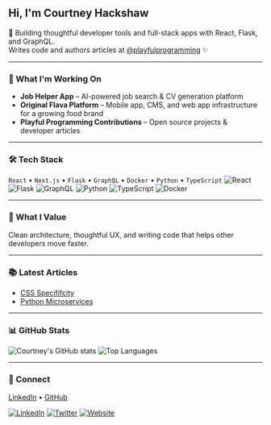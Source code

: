 ## Hi, I'm Courtney Hackshaw

🧠 Building thoughtful developer tools and full-stack apps with React, Flask, and GraphQL.  
Writes code and authors articles at [@playfulprogramming](https://github.com/playfulprogramming) ✨

---

### 🚀 What I'm Working On
- **Job Helper App** – AI-powered job search & CV generation platform  
- **Original Flava Platform** – Mobile app, CMS, and web app infrastructure for a growing food brand 
- **Playful Programming Contributions** – Open source projects & developer articles  

---

### 🛠️ Tech Stack
`React` • `Next.js` • `Flask` • `GraphQL` • `Docker` • `Python` • `TypeScript`
![React](https://img.shields.io/badge/React-20232A?style=for-the-badge&logo=react&logoColor=61DAFB)
![Flask](https://img.shields.io/badge/Flask-000000?style=for-the-badge&logo=flask&logoColor=white)
![GraphQL](https://img.shields.io/badge/GraphQL-E10098?style=for-the-badge&logo=graphql&logoColor=white)
![Python](https://img.shields.io/badge/Python-14354C?style=for-the-badge&logo=python&logoColor=yellow)
![TypeScript](https://img.shields.io/badge/TypeScript-007ACC?style=for-the-badge&logo=typescript&logoColor=white)
![Docker](https://img.shields.io/badge/Docker-2496ED?style=for-the-badge&logo=docker&logoColor=white)

---

### 🧡 What I Value
Clean architecture, thoughtful UX, and writing code that helps other developers move faster.  

---

### 📚 Latest Articles
- [CSS Specififcity](https://playfulprogramming.com/posts/css-specificity-explained)
- [Python Microservices](https://playfulprogramming.com/posts/sharing-python-modules-across-microservices)

---

### 📊 GitHub Stats
![Courtney's GitHub stats](https://github-readme-stats.vercel.app/api?username=courtneyhackshaw&show_icons=true&theme=react&hide_border=true&bg_color=0D1117)
![Top Languages](https://github-readme-stats.vercel.app/api/top-langs/?username=courtneyhackshaw&layout=compact&theme=react&hide_border=true&bg_color=0D1117)

---

### 💬 Connect
[LinkedIn](https://linkedin.com/in/yourprofile) • [GitHub](https://github.com/courtneyhackshaw)

[![LinkedIn](https://img.shields.io/badge/LinkedIn-0077B5?style=for-the-badge&logo=linkedin&logoColor=white)](https://linkedin.com/in/yourprofile)
[![Twitter](https://img.shields.io/badge/Twitter-1DA1F2?style=for-the-badge&logo=x&logoColor=white)](https://twitter.com/yourhandle)
[![Website](https://img.shields.io/badge/Website-000000?style=for-the-badge&logo=About.me&logoColor=white)](https://yourwebsite.com)

<!--
# 👋 Hi, I'm Courtney Hackshaw

🧠 Building thoughtful developer tools and full-stack apps with React, Flask, and GraphQL.  
Writes code and authors articles at [@playfulprogramming](https://github.com/playfulprogramming) ✨  

---

### 🚀 What I'm Working On
- 🧩 **Job Helper App** – AI-powered job search platform that generates tailored CVs and cover letters  
- 🍲 **Original Flava Platform** – Mobile app, CMS, and web app infrastructure for a growing food brand  
- 🧵 **Playful Programming Contributions** – Open-source projects and technical articles focused on developer experience  


<!--
# 👋 Hi, I'm Courtney Hackshaw

🧠 Building thoughtful developer tools and full-stack apps with React, Flask, and GraphQL.  
Writes code and authors articles at [@playfulprogramming](https://github.com/playfulprogramming) ✨  

---

### 🚀 What I'm Working On
- 🧩 **Job Helper App** – AI-powered job search platform that generates tailored CVs and cover letters  
- 🍲 **Original Flava Platform** – Mobile app, CMS, and web app infrastructure for a growing food brand  
- 🧵 **Playful Programming Contributions** – Open-source projects and technical articles focused on developer experience  

---

### 🛠️ Tech Stack
`React` • `Next.js` • `Flask` • `GraphQL` • `Python` • `TypeScript` • `Docker`

---

### 🧡 What I Value
Clean architecture, thoughtful UX, and writing code that helps other developers move faster.  

---

### 📝 Latest Articles
- _Reusing Shared Code Across Python Microservices_ – Coming soon on [Playful Programming](https://playfulprogramming.com)

---

### 💬 Connect
[💼 LinkedIn](https://linkedin.com/in/yourprofile)  
[🐦 Twitter/X](https://twitter.com/yourhandle)  
[🌐 Portfolio](https://yourwebsite.com)


<!--
**ckhackshaw/ckhackshaw** is a ✨ _special_ ✨ repository because its `README.md` (this file) appears on your GitHub profile.

Here are some ideas to get you started:

- 🔭 I’m currently working on ...
- 🌱 I’m currently learning ...
- 👯 I’m looking to collaborate on ...
- 🤔 I’m looking for help with ...
- 💬 Ask me about ...
- 📫 How to reach me: ...
- 😄 Pronouns: ...
- ⚡ Fun fact: ...
-->
